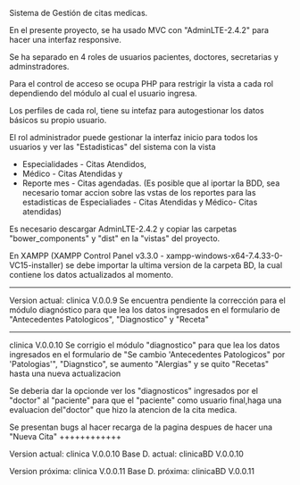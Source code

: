 Sistema de Gestión de citas medicas.

En el presente proyecto, se ha usado MVC con "AdminLTE-2.4.2" para hacer una interfaz responsive. 

Se ha separado en 4 roles de usuarios pacientes, doctores, secretarias y adminstradores. 

Para el control de acceso se ocupa PHP para restrigir la vista a cada rol dependiendo del módulo al cual el usuario ingresa.

Los perfiles de cada rol, tiene su intefaz para autogestionar los datos básicos su propio usuario.

El rol administrador puede gestionar la interfaz inicio para todos los usuarios y ver las "Estadisticas" del sistema con la vista 
- Especialidades - Citas Atendidos, 
- Médico - Citas Atendidas y 
- Reporte mes - Citas agendadas.
(Es posible que al iportar la BDD, sea necesario tomar accion sobre las vstas de los reportes para las estadisticas de Especialiades - Citas Atendidas y Médico- Citas atendidas)

Es necesario descargar AdminLTE-2.4.2 y copiar las carpetas "bower_components" y "dist" en la "vistas" del proyecto. 

En XAMPP (XAMPP Control Panel v3.3.0 - xampp-windows-x64-7.4.33-0-VC15-installer) se debe importar la ultima version de la carpeta BD, la cual contiene los datos actualizados al momento.

***********
Version actual: clinica V.0.0.9
Se encuentra pendiente la corrección para el módulo diagnóstico para que lea los datos ingresados en el formulario de "Antecedentes Patologicos", "Diagnostico" y "Receta"
***********
clinica V.0.0.10
Se corrigio el módulo "diagnostico" para que lea los datos ingresados en el formulario de "Se cambio 'Antecedentes Patologicos" por 'Patologias'", "Diagnstico", se aumento "Alergias" y se quito "Recetas" hasta una nueva actualizacion

Se deberia dar la opcionde ver los "diagnosticos" ingresados por el "doctor" al "paciente" para que el "paciente" como usuario final,haga una evaluacion del"doctor" que hizo la atencion de la cita medica.

Se presentan bugs al hacer recarga de la pagina despues de hacer una "Nueva Cita"
++++++++++++

Version actual: clinica V.0.0.10
Base D. actual: clinicaBD V.0.0.10

Version próxima: clinica V.0.0.11
Base D. próxima: clinicaBD V.0.0.11